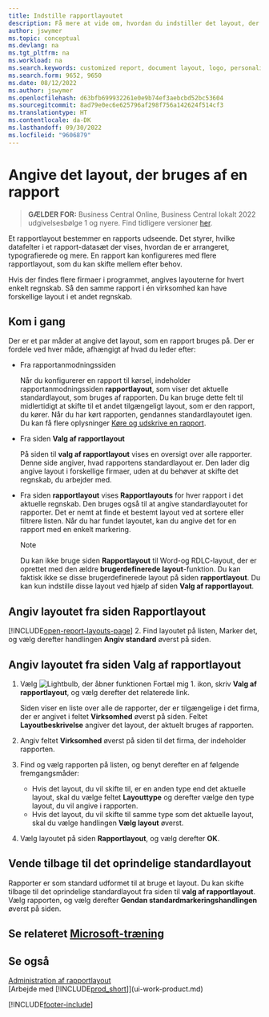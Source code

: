 ```yaml
---
title: Indstille rapportlayoutet
description: Få mere at vide om, hvordan du indstiller det layout, der bruges i en rapport, til at få vist udskrift og udskrive.
author: jswymer
ms.topic: conceptual
ms.devlang: na
ms.tgt_pltfrm: na
ms.workload: na
ms.search.keywords: customized report, document layout, logo, personalize
ms.search.form: 9652, 9650
ms.date: 08/12/2022
ms.author: jswymer
ms.openlocfilehash: d63bfb699932261e0e9b74ef3aebcbd52bc53604
ms.sourcegitcommit: 8ad79e0ec6e625796af298f756a142624f514cf3
ms.translationtype: HT
ms.contentlocale: da-DK
ms.lasthandoff: 09/30/2022
ms.locfileid: "9606879"
---
```

# <a name="setting-the-layout-used-by-a-report"></a><a name="setting-the-layout-used-by-a-report"></a>Angive det layout, der bruges af en rapport

> **GÆLDER FOR:** Business Central Online, Business Central lokalt 2022 udgivelsesbølge 1 og nyere. Find tidligere versioner [her](ui-how-change-layout-currently-used-report.md).

Et rapportlayout bestemmer en rapports udseende. Det styrer, hvilke datafelter i et rapport-datasæt der vises, hvordan de er arrangeret, typografierede og mere. En rapport kan konfigureres med flere rapportlayout, som du kan skifte mellem efter behov.

Hvis der findes flere firmaer i programmet, angives layouterne for hvert enkelt regnskab. Så den samme rapport i én virksomhed kan have forskellige layout i et andet regnskab.

## <a name="get-started"></a><a name="get-started"></a>Kom i gang

Der er et par måder at angive det layout, som en rapport bruges på. Der er fordele ved hver måde, afhængigt af hvad du leder efter: 

- Fra rapportanmodningssiden

  Når du konfigurerer en rapport til kørsel, indeholder rapportanmodningssiden **rapportlayout**, som viser det aktuelle standardlayout, som bruges af rapporten. Du kan bruge dette felt til midlertidigt at skifte til et andet tilgængeligt layout, som er den rapport, du kører. Når du har kørt rapporten, gendannes standardlayoutet igen. Du kan få flere oplysninger [Køre og udskrive en rapport](ui-work-report.md#switching-the-report-layout).

- Fra siden **Valg af rapportlayout**

  På siden til **valg af rapportlayout** vises en oversigt over alle rapporter. Denne side angiver, hvad rapportens standardlayout er. Den lader dig angive layout i forskellige firmaer, uden at du behøver at skifte det regnskab, du arbejder med.

- Fra siden **rapportlayout** vises **Rapportlayouts** for hver rapport i det aktuelle regnskab. Den bruges også til at angive standardlayoutet for rapporter. Det er nemt at finde et bestemt layout ved at sortere eller filtrere listen. Når du har fundet layoutet, kan du angive det for en rapport med en enkelt markering.

  > [!NOTE]
  > Du kan ikke bruge siden **Rapportlayout** til Word-og RDLC-layout, der er oprettet med den ældre **brugerdefinerede layout**-funktion. Du kan faktisk ikke se disse brugerdefinerede layout på siden **rapportlayout**. Du kan kun indstille disse layout ved hjælp af siden **Valg af rapportlayout**.

## <a name="set-the-layout-from-the-report-layouts-page"></a><a name="set-the-layout-from-the-report-layouts-page"></a>Angiv layoutet fra siden Rapportlayout

[!INCLUDE[open-report-layouts-page](includes/open-report-layouts-page.md)]
2. Find layoutet på listen, Marker det, og vælg derefter handlingen **Angiv standard** øverst på siden.

## <a name="set-the-layout-from-report-layout-selection-page"></a><a name="set-the-layout-from-report-layout-selection-page"></a>Angiv layoutet fra siden Valg af rapportlayout

1. Vælg ![Lightbulb, der åbner funktionen Fortæl mig 1.](media/ui-search/search_small.png "Fortæl mig, hvad du vil foretage dig") ikon, skriv **Valg af rapportlayout**, og vælg derefter det relaterede link.
  
   Siden viser en liste over alle de rapporter, der er tilgængelige i det firma, der er angivet i feltet **Virksomhed** øverst på siden. Feltet **Layoutbeskrivelse** angiver det layout, der aktuelt bruges af rapporten.
2. Angiv feltet **Virksomhed** øverst på siden til det firma, der indeholder rapporten.
3. Find og vælg rapporten på listen, og benyt derefter en af følgende fremgangsmåder:

   - Hvis det layout, du vil skifte til, er en anden type end det aktuelle layout, skal du vælge feltet **Layouttype** og derefter vælge den type layout, du vil angive i rapporten. 
   - Hvis det layout, du vil skifte til samme type som det aktuelle layout, skal du vælge handlingen **Vælg layout** øverst.

4. Vælg layoutet på siden **Rapportlayout**, og vælg derefter **OK**.

## <a name="revert-to-the-original-default-layout"></a><a name="revert-to-the-original-default-layout"></a>Vende tilbage til det oprindelige standardlayout

Rapporter er som standard udformet til at bruge et layout. Du kan skifte tilbage til det oprindelige standardlayout fra siden til **valg af rapportlayout**. Vælg rapporten, og vælg derefter **Gendan standardmarkeringshandlingen** øverst på siden.

## <a name="see-related-microsoft-training"></a><a name="see-related-microsoft-training"></a>Se relateret [Microsoft-træning](/training/modules/change-documents-dynamics-365-business-central/index)

## <a name="see-also"></a><a name="see-also"></a>Se også

[Administration af rapportlayout](ui-manage-report-layouts.md)  
[Arbejde med [!INCLUDE[prod_short](includes/prod_short.md)]](ui-work-product.md)

[!INCLUDE[footer-include](includes/footer-banner.md)]
